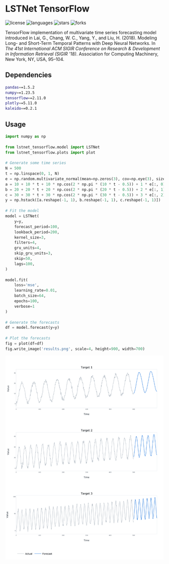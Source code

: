 # LSTNet TensorFlow

![license](https://img.shields.io/github/license/flaviagiammarino/lstnet-tensorflow)
![languages](https://img.shields.io/github/languages/top/flaviagiammarino/lstnet-tensorflow)
![stars](https://img.shields.io/github/stars/flaviagiammarino/lstnet-tensorflow)
![forks](https://img.shields.io/github/forks/flaviagiammarino/lstnet-tensorflow)

TensorFlow implementation of multivariate time series forecasting model introduced in Lai, G., Chang, W. C., 
Yang, Y., and Liu, H. (2018). Modeling Long- and Short-Term Temporal Patterns with Deep Neural Networks. In *The 41st 
International ACM SIGIR Conference on Research & Development in Information Retrieval (SIGIR '18)*. Association for Computing
Machinery, New York, NY, USA, 95–104. 

## Dependencies
```bash
pandas==1.5.2
numpy==1.23.5
tensorflow==2.11.0
plotly==5.11.0
kaleido==0.2.1
```
## Usage
```python
import numpy as np

from lstnet_tensorflow.model import LSTNet
from lstnet_tensorflow.plots import plot

# Generate some time series
N = 500
t = np.linspace(0, 1, N)
e = np.random.multivariate_normal(mean=np.zeros(3), cov=np.eye(3), size=N)
a = 10 + 10 * t + 10 * np.cos(2 * np.pi * (10 * t - 0.5)) + 1 * e[:, 0]
b = 20 + 20 * t + 20 * np.cos(2 * np.pi * (20 * t - 0.5)) + 2 * e[:, 1]
c = 30 + 30 * t + 30 * np.cos(2 * np.pi * (30 * t - 0.5)) + 3 * e[:, 2]
y = np.hstack([a.reshape(-1, 1), b.reshape(-1, 1), c.reshape(-1, 1)])

# Fit the model
model = LSTNet(
    y=y,
    forecast_period=100,
    lookback_period=200,
    kernel_size=3,
    filters=4,
    gru_units=4,
    skip_gru_units=3,
    skip=50,
    lags=100,
)

model.fit(
    loss='mse',
    learning_rate=0.01,
    batch_size=64,
    epochs=100,
    verbose=1
)

# Generate the forecasts
df = model.forecast(y=y)

# Plot the forecasts
fig = plot(df=df)
fig.write_image('results.png', scale=4, height=900, width=700)
```
![results](example/results.png)
